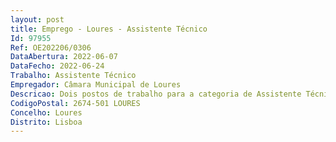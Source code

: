 ```yaml
--- 
layout: post
title: Emprego - Loures - Assistente Técnico
Id: 97955
Ref: OE202206/0306
DataAbertura: 2022-06-07
DataFecho: 2022-06-24
Trabalho: Assistente Técnico
Empregador: Câmara Municipal de Loures
Descricao: Dois postos de trabalho para a categoria de Assistente Técnico para a Divisão de Atendimento, Informação e Comunicação  Gabinete de Implantação de Iniciativas Municipais.
CodigoPostal: 2674-501 LOURES
Concelho: Loures
Distrito: Lisboa
--- 
```

